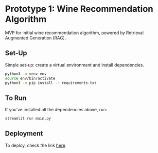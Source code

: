 # Prototype 1: Wine Recommendation Algorithm
MVP for initial wine recommendation algorithm, powered by Retrieval Augmented Generation (RAG).

## Set-Up

Simple set-up: create a virtual environment and install dependencies.

```bash
python3 -m venv env
source env/bin/activate
python3 -m pip install -r requirements.txt
```

## To Run

If you've installed all the dependencies above, run:

```bash
streamlit run main.py
```

## Deployment

To deploy, check the link [here](https://docs.streamlit.io/streamlit-community-cloud/deploy-your-app).